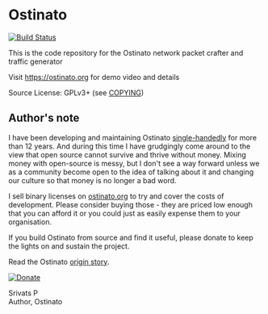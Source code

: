 # Ostinato

[![Build Status](https://app.travis-ci.com/pstavirs/ostinato.svg?branch=master)](https://app.travis-ci.com/pstavirs/ostinato)

This is the code repository for the Ostinato network packet crafter and traffic generator

Visit https://ostinato.org for demo video and details

Source License: GPLv3+ (see [COPYING](https://raw.githubusercontent.com/pstavirs/ostinato/master/COPYING))

## Author's note
I have been developing and maintaining Ostinato [single-handedly](https://github.com/pstavirs/ostinato/graphs/contributors) for more than 12 years. And during this time I have grudgingly come around to the view that open source cannot survive and thrive without money. Mixing money with open-source is messy, but I don't see a way forward unless we as a community become open to the idea of talking about it and changing our culture so that money is no longer a bad word.

I sell binary licenses on [ostinato.org](https://ostinato.org/downloads) to try and cover the costs of development. Please consider buying those - they are priced low enough that you can afford it or you could just as easily expense them to your organisation.

If you build Ostinato from source and find it useful, please donate to keep the lights on and sustain the project.

Read the Ostinato [origin story](https://ostinato.org/about).

[![Donate](https://ostinato.org/images/donate.png)](https://gum.co/ostdonate)

Srivats P<br/>
Author, Ostinato
